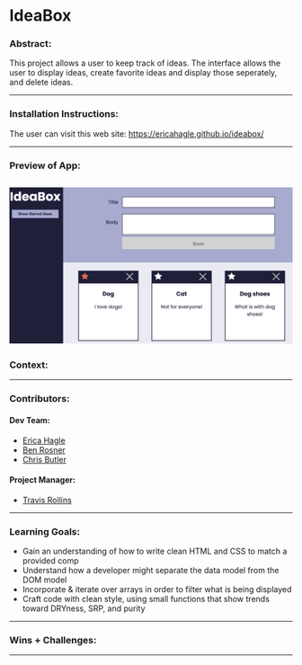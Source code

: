 # IdeaBox

### Abstract:
This project allows a user to keep track of ideas.  The interface allows the user to display ideas, create favorite ideas and display those seperately, and delete ideas.  

---
### Installation Instructions:
The user can visit this web site: 
https://ericahagle.github.io/ideabox/

---
### Preview of App:
![Screen shot of App](assets/ideabox.png)
---
### Context:

---
### Contributors:
#### Dev Team:
- [Erica Hagle](https://github.com/ericahagle)
- [Ben Rosner](https://github.com/ben-rosner-williamsburg)
- [Chris Butler](https://github.com/butlertree)
#### Project Manager:
- [Travis Rollins](https://github.com/kalikoze)
---
### Learning Goals:
- Gain an understanding of how to write clean HTML and CSS to match a provided comp
- Understand how a developer might separate the data model from the DOM model
- Incorporate & iterate over arrays in order to filter what is being displayed
- Craft code with clean style, using small functions that show trends toward DRYness, SRP, and purity
---
### Wins + Challenges:

---
